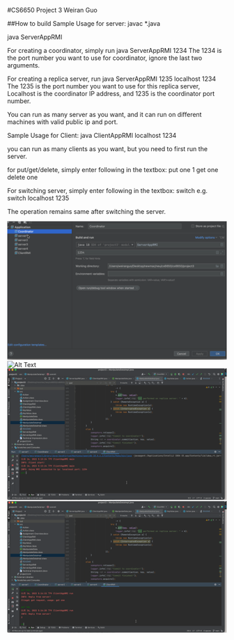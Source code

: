 #CS6650 Project 3
Weiran Guo

##How to build
Sample Usage for server:
javac *.java

java ServerAppRMI <port number> <coordinator ip> <coordinator port>

For creating a coordinator, simply run
java ServerAppRMI 1234
The 1234 is the port number you want to use for coordinator, ignore the last two arguments.

For creating a replica server, run
java ServerAppRMI 1235 localhost 1234
The 1235 is the port number you want to use for this replica server, 
Localhost is the coordinator IP address, and 1235 is the coordinator port number.

You can run as many server as you want, and it can run on different machines with valid public ip and port.

Sample Usage for Client:
java ClientAppRMI localhost 1234

you can run as many clients as you want, but you need to first run the server.

for put/get/delete, simply enter following in the textbox:
put one 1
get one
delete one

For switching server, simply enter following in the textbox:
switch <ip> <port>
e.g.
switch localhost 1235

The operation remains same after switching the server.

![Alt Text](https://github.com/panunburn/cs6650/blob/main/project3/src/cmd%20sample.gif)
![Alt Text](https://github.com/panunburn/cs6650/blob/main/project3/src/running%20sample.gif)
![Alt Text](https://github.com/panunburn/cs6650/blob/main/project3/src/put%20and%20get%20sample.gif)
![Alt Text](https://github.com/panunburn/cs6650/blob/main/project3/src/switch%20server.gif)
